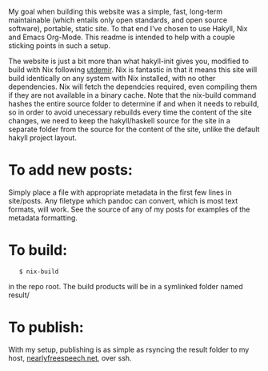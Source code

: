 My goal when building this website was a simple, fast, long-term maintainable (which entails only open standards, and open source software), portable, static site.  To that end I've chosen to use Hakyll, Nix and Emacs Org-Mode.  This readme is intended to help with a couple sticking points in such a setup.  

The website is just a bit more than what hakyll-init gives you, modified to build with Nix following [utdemir](https://utdemir.com/posts/hakyll-on-nixos.html).  Nix is fantastic in that it means this site will build identically on any system with Nix installed, with no other dependencies. Nix will fetch the dependcies required, even compiling them if they are not available in a binary cache. Note that the nix-build command hashes the entire source folder to determine if and when it needs to rebuild, so in order to avoid unecessary rebuilds every time the content of the site changes, we need to keep the hakyll/haskell source for the site in a separate folder from the source for the content of the site, unlike the default hakyll project layout.

# To add new posts:
Simply place a file with appropriate metadata in the first few lines in site/posts.  Any filetype which pandoc can convert, which is most text formats, will work.  See the source of any of my posts for examples of the metadata formatting.

# To build:
       $ nix-build
in the repo root.  The build products will be in a symlinked folder named result/

# To publish:
With my setup, publishing is as simple as rsyncing the result folder to my host, [nearlyfreespeech.net](https://www.nearlyfreespeech.net), over ssh.
